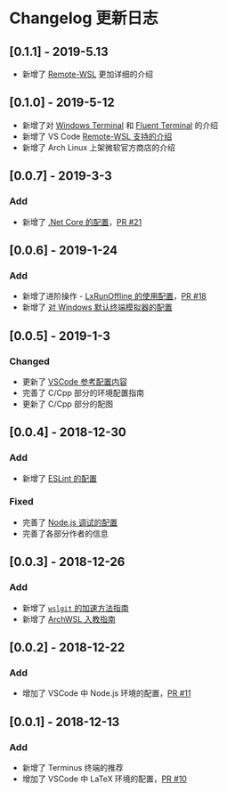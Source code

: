# Changelog 更新日志

## [0.1.1] - 2019-5.13

- 新增了 [Remote-WSL](https://dowww.spencerwoo.com/3-VSCode/#remote-wsl-%E6%8F%92%E4%BB%B6) 更加详细的介绍

## [0.1.0] - 2019-5-12

- 新增了对 [Windows Terminal](https://dowww.spencerwoo.com/2-Toolchain/2-1-TerminalEnv.html#windows-terminal) 和 [Fluent Terminal](https://dowww.spencerwoo.com/2-Toolchain/2-1-TerminalEnv.html#fluent-terminal) 的介绍
- 新增了 VS Code [Remote-WSL 支持的介绍](https://dowww.spencerwoo.com/3-VSCode/3-0-Terminal.html#remote-wsl-%E6%8F%92%E4%BB%B6)
- 新增了 Arch Linux 上架微软官方商店的介绍

## [0.0.7] - 2019-3-3

### Add

- 新增了 [.Net Core 的配置](https://dowww.spencerwoo.com/3-VSCode/3-7-DotNetCore.html)，[PR #21](https://github.com/spencerwooo/dowww/pull/21)

## [0.0.6] - 2019-1-24

### Add

- 新增了进阶操作 - [LxRunOffline 的使用配置](https://dowww.spencerwoo.com/4-Advanced/4-2-LxRunOffline.html)，[PR #18](https://github.com/spencerwooo/dowww/pull/18)
- 新增了 [对 Windows 默认终端模拟器的配置](https://dowww.spencerwoo.com/2-Toolchain/2-1-TerminalEnv.html#%E9%BB%98%E8%AE%A4%E7%9A%84-wsl-%E7%BB%88%E7%AB%AF%E6%A8%A1%E6%8B%9F%E5%99%A8)

## [0.0.5] - 2019-1-3

### Changed

- 更新了 [VSCode 参考配置内容](https://dowww.spencerwoo.com/3-VSCode/#%E5%8F%82%E8%80%83%E9%85%8D%E7%BD%AE)
- 完善了 C/Cpp 部分的环境配置指南
- 更新了 C/Cpp 部分的配图

## [0.0.4] - 2018-12-30

### Add

- 新增了 [ESLint 的配置](https://dowww.spencerwoo.com/3-VSCode/3-6-NodeJS.html#配置-eslint)

### Fixed
- 完善了 [Node.js 调试的配置](https://dowww.spencerwoo.com/3-VSCode/3-6-NodeJS.html#调试-node-js-程序)
- 完善了各部分作者的信息

## [0.0.3] - 2018-12-26

### Add

- 新增了 [`wslgit` 的加速方法指南](https://dowww.spencerwoo.com/3-VSCode/3-1-Git.html#提升-git-on-wsl-的性能)
- 新增了 [ArchWSL 入教指南](https://dowww.spencerwoo.com/3-VSCode/3-1-Git.html#提升-git-on-wsl-的性能)

## [0.0.2] - 2018-12-22

### Add

- 增加了 VSCode 中 Node.js 环境的配置，[PR #11](https://github.com/spencerwooo/dowww/pull/11)

## [0.0.1] - 2018-12-13

### Add

- 新增了 Terminus 终端的推荐
- 增加了 VSCode 中 LaTeX 环境的配置，[PR #10](https://github.com/spencerwooo/dowww/pull/10)
